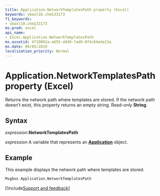 ```yaml
---
title: Application.NetworkTemplatesPath property (Excel)
keywords: vbaxl10.chm133173
f1_keywords:
- vbaxl10.chm133173
ms.prod: excel
api_name:
- Excel.Application.NetworkTemplatesPath
ms.assetid: 4710091a-a655-dd49-7ad8-0f4c64eda13a
ms.date: 04/05/2019
localization_priority: Normal
---
```



# Application.NetworkTemplatesPath property (Excel)

Returns the network path where templates are stored. If the network path doesn't exist, this property returns an empty string. Read-only **String**.


## Syntax

_expression_.**NetworkTemplatesPath**

_expression_ A variable that represents an **[Application](Excel.Application(object).md)** object.


## Example

This example displays the network path where templates are stored.

```vb
Msgbox Application.NetworkTemplatesPath
```




[!include[Support and feedback](~/includes/feedback-boilerplate.md)]